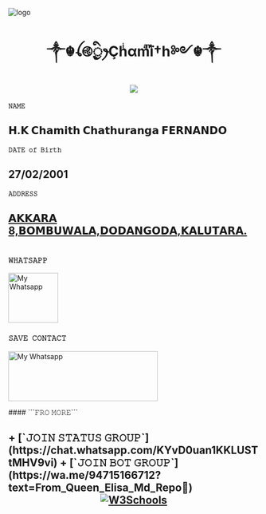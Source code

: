 
<div align="left">
  </a>

![logo](https://telegra.ph/file/a0dbf8b605b80d7a43f95.jpg)

<h1 align="center"><b> ༒☬ꪶ࿋྄ིᤢꫂÇhͥαmͣïͫ†h༻☬༒ </b></h1>

</a>

             

<p align="center">

  <img src="https://readme-typing-svg.herokuapp.com/?lines=𝚆𝚎𝚕𝚌𝚘𝚖𝚎+𝚝𝚘+𝙼𝚈+𝚅𝚌𝚊𝚛𝚍&font=Fira%20Code&center=true&width=380&height=50">

</a>

#### ```𝙽𝙰𝙼𝙴 ```
<h2>𝗛.𝗞 𝗖𝗵𝗮𝗺𝗶𝘁𝗵 𝗖𝗵𝗮𝘁𝗵𝘂𝗿𝗮𝗻𝗴𝗮 𝗙𝗘𝗥𝗡𝗔𝗡𝗗𝗢

#### ```𝙳𝙰𝚃𝙴 𝚘𝚏 𝙱𝚒𝚛𝚝𝚑 ```
<h2><b>27/02/2001</h2></b>

#### ```𝙰𝙳𝙳𝚁𝙴𝚂𝚂```
<h2><a href="https://maps.app.goo.gl/2kGbk8tGYND8XGw46">𝗔𝗞𝗞𝗔𝗥𝗔 8,𝗕𝗢𝗠𝗕𝗨𝗪𝗔𝗟𝗔,𝗗𝗢𝗗𝗔𝗡𝗚𝗢𝗗𝗔,𝗞𝗔𝗟𝗨𝗧𝗔𝗥𝗔.</a>


# 
### ```𝚆𝙷𝙰𝚃𝚂𝙰𝙿𝙿```
 <p align="left">
<a href="https://wa.me/message/7Z6RMXP3AEQUA1"><img align="center" src="https://i.imgur.com/HWQYt49.png" alt="My Whatsapp" height="100" width="100" /></a>

### ```𝚂𝙰𝚅𝙴 𝙲𝙾𝙽𝚃𝙰𝙲𝚃```
 <p align="left">
<a href="https://drive.google.com/file/d/1CGadQguBWtObEb0EnT9bk2A2rqrimdu6/view?usp=drivesdk" download="w3logo"><img align="center" src="https://i.imgur.com/l8C0Jey.jpeg" alt="My Whatsapp" height="100" width="300" /></a>

<div align="left">
#### ```𝙵𝚁𝙾 𝙼𝙾𝚁𝙴```
<h2>+ [`𝙹𝙾𝙸𝙽 𝚂𝚃𝙰𝚃𝚄𝚂 𝙶𝚁𝙾𝚄𝙿`](https://chat.whatsapp.com/KYvD0uan1KKLUSTtMHV9vi) 
+ [`𝙹𝙾𝙸𝙽 𝙱𝙾𝚃 𝙶𝚁𝙾𝚄𝙿`](https://wa.me/94715166712?text=From_Queen_Elisa_Md_Repo💃)

<div align="center">
<a href="https://i.imgur.com/2ZP1lzk.jpeg" download>

  <img src="https://i.imgur.com/2ZP1lzk.jpeg" alt="W3Schools">

</a>



 
